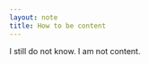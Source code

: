 ```yaml
---
layout: note
title: How to be content 
---
```

<p class="message">
I still do not know. I am not content.
</p>

